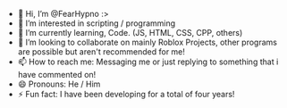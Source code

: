 - 👋 Hi, I’m @FearHypno :>
- 👀 I’m interested in scripting / programming
- 🌱 I’m currently learning, Code. (JS, HTML, CSS, CPP, others)
- 💞️ I’m looking to collaborate on mainly Roblox Projects, other programs are possible but aren't recommended for me!
- 📫 How to reach me: Messaging me or just replying to something that i have commented on!
- 😄 Pronouns: He / Him
- ⚡ Fun fact: I have been developing for a total of four years!

<!---
FearHypno/FearHypno is a ✨ special ✨ repository because its `README.md` (this file) appears on your GitHub profile.
You can click the Preview link to take a look at your changes.
--->
